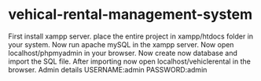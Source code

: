 # vehical-rental-management-system
First install xampp server. place the entire project in xampp/htdocs folder in your system. Now run apache mySQL in the xampp server. Now open localhost/phpmyadmin in your browser. Now create now database and import the SQL file. After importing now open localhost/vehiclerental in the browser. Admin details USERNAME:admin PASSWORD:admin

